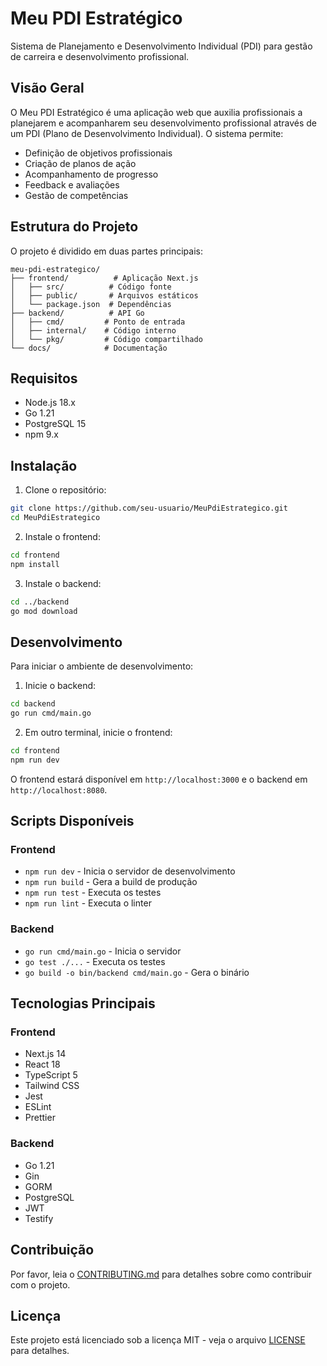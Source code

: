 # Meu PDI Estratégico

Sistema de Planejamento e Desenvolvimento Individual (PDI) para gestão de carreira e desenvolvimento profissional.

## Visão Geral

O Meu PDI Estratégico é uma aplicação web que auxilia profissionais a planejarem e acompanharem seu desenvolvimento profissional através de um PDI (Plano de Desenvolvimento Individual). O sistema permite:

- Definição de objetivos profissionais
- Criação de planos de ação
- Acompanhamento de progresso
- Feedback e avaliações
- Gestão de competências

## Estrutura do Projeto

O projeto é dividido em duas partes principais:

```
meu-pdi-estrategico/
├── frontend/          # Aplicação Next.js
│   ├── src/          # Código fonte
│   ├── public/       # Arquivos estáticos
│   └── package.json  # Dependências
├── backend/          # API Go
│   ├── cmd/         # Ponto de entrada
│   ├── internal/    # Código interno
│   └── pkg/         # Código compartilhado
└── docs/            # Documentação
```

## Requisitos

- Node.js 18.x
- Go 1.21
- PostgreSQL 15
- npm 9.x

## Instalação

1. Clone o repositório:
```bash
git clone https://github.com/seu-usuario/MeuPdiEstrategico.git
cd MeuPdiEstrategico
```

2. Instale o frontend:
```bash
cd frontend
npm install
```

3. Instale o backend:
```bash
cd ../backend
go mod download
```

## Desenvolvimento

Para iniciar o ambiente de desenvolvimento:

1. Inicie o backend:
```bash
cd backend
go run cmd/main.go
```

2. Em outro terminal, inicie o frontend:
```bash
cd frontend
npm run dev
```

O frontend estará disponível em `http://localhost:3000` e o backend em `http://localhost:8080`.

## Scripts Disponíveis

### Frontend
- `npm run dev` - Inicia o servidor de desenvolvimento
- `npm run build` - Gera a build de produção
- `npm run test` - Executa os testes
- `npm run lint` - Executa o linter

### Backend
- `go run cmd/main.go` - Inicia o servidor
- `go test ./...` - Executa os testes
- `go build -o bin/backend cmd/main.go` - Gera o binário

## Tecnologias Principais

### Frontend
- Next.js 14
- React 18
- TypeScript 5
- Tailwind CSS
- Jest
- ESLint
- Prettier

### Backend
- Go 1.21
- Gin
- GORM
- PostgreSQL
- JWT
- Testify

## Contribuição

Por favor, leia o [CONTRIBUTING.md](docs/CONTRIBUTING.md) para detalhes sobre como contribuir com o projeto.

## Licença

Este projeto está licenciado sob a licença MIT - veja o arquivo [LICENSE](LICENSE) para detalhes. 